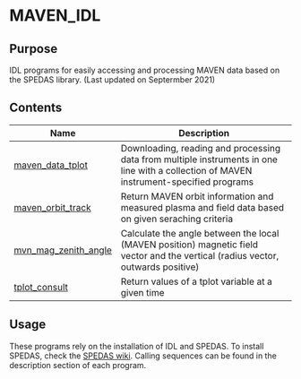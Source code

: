 # MAVEN_IDL
## Purpose
IDL programs for easily accessing and processing MAVEN data based on the SPEDAS library. (Last updated on Septermber 2021)
## Contents
| Name                 | Description |
|----------------------|-------------|
| [maven_data_tplot](https://github.com/StellarPlasma/MAVEN_IDL/blob/main/maven_data_tplot.pro)     |Downloading, reading and processing data from multiple instruments in one line with a collection of MAVEN instrument-specified programs|
| [maven_orbit_track](https://github.com/StellarPlasma/MAVEN_IDL/blob/main/maven_orbit_track.pro)    |Return MAVEN orbit information and measured plasma and field data based on given seraching criteria     |
| [mvn_mag_zenith_angle](https://github.com/StellarPlasma/MAVEN_IDL/blob/main/mvn_mag_zenith_angle.pro) |Calculate the angle between the local (MAVEN position) magnetic field vector and the vertical (radius vector, outwards positive)|
| [tplot_consult](https://github.com/StellarPlasma/MAVEN_IDL/blob/main/tplot_consult.pro)        |Return values of a tplot variable at a given time |
## Usage
These programs rely on the installation of IDL and SPEDAS. To install SPEDAS, check the [SPEDAS wiki](http://spedas.org/wiki/index.php?title=Main_Page). Calling sequences can be found in the description section of each program. 

